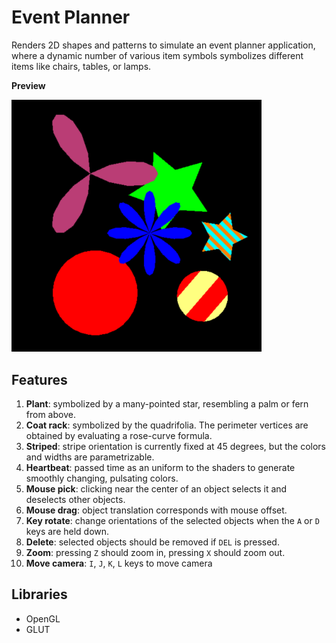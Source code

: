 # Event Planner

Renders 2D shapes and patterns to simulate an event planner application, where a dynamic number of various item symbols symbolizes different items like chairs, tables, or lamps.

**Preview**

<img src="https://github.com/eutopi/event-planner/blob/master/screenshot.png" alt="drawing" width="400"/>

## Features 

1. **Plant**: symbolized by a many-pointed star, resembling a palm or fern from above. 
2. **Coat rack**: symbolized by the quadrifolia. The perimeter vertices are obtained by evaluating a rose-curve formula. 
3. **Striped**: stripe orientation is currently fixed at 45 degrees, but the colors and widths are parametrizable.
4. **Heartbeat**: passed time as an uniform to the shaders to generate smoothly changing, pulsating colors.
5. **Mouse pick**: clicking near the center of an object selects it and deselects other objects.
6. **Mouse drag**: object translation corresponds with mouse offset.
7. **Key rotate**: change orientations of the selected objects when the `A` or `D` keys are held down.
8. **Delete**: selected objects should be removed if `DEL` is pressed.
9. **Zoom**: pressing `Z` should zoom in, pressing `X` should zoom out.
10. **Move camera**: `I`, `J`, `K`, `L` keys to move camera

## Libraries
- OpenGL
- GLUT

